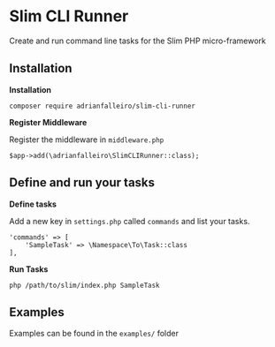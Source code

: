 # Slim CLI Runner

Create and run command line tasks for the Slim PHP micro-framework

## Installation

**Installation**

`composer require adrianfalleiro/slim-cli-runner`

**Register Middleware**

Register the middleware in `middleware.php`

`$app->add(\adrianfalleiro\SlimCLIRunner::class);`

## Define and run your tasks

**Define tasks**

Add a new key in `settings.php` called `commands` and list your tasks.

```
'commands' => [
    'SampleTask' => \Namespace\To\Task::class
],
```

**Run Tasks**

`php /path/to/slim/index.php SampleTask`

## Examples

Examples can be found in the `examples/` folder
